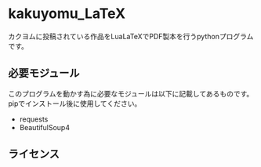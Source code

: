 # kakuyomu_LaTeX
カクヨムに投稿されている作品をLuaLaTeXでPDF製本を行うpythonプログラムです。

## 必要モジュール
このプログラムを動かす為に必要なモジュールは以下に記載してあるものです。pipでインストール後に使用してください。
- requests
- BeautifulSoup4

## ライセンス
